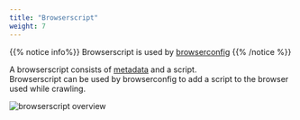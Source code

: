 ```yaml
---
title: "Browserscript"
weight: 7
---
```


{{% notice info%}}
Browserscript is used by [browserconfig](../browserconfig/_index.en.md)
{{% /notice %}}  

A browserscript consists of [metadata](../#veidemann-meta) and a script.  
Browserscript can be used by browserconfig to add a script to the browser used while crawling.  

![browserscript overview](/img/browserscript/veidemann_dashboard_browserscript_overview.png "Browserscript overview")
